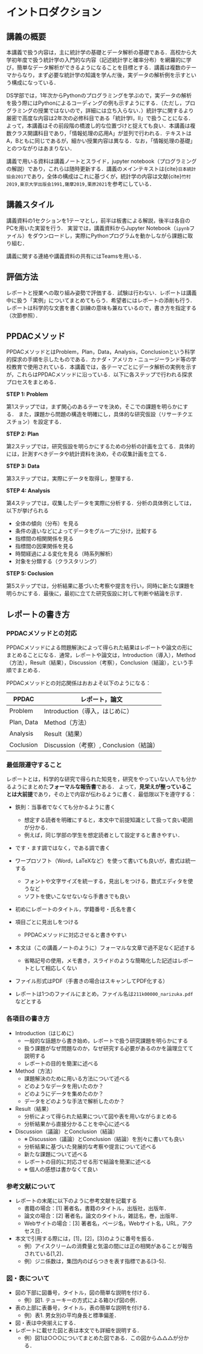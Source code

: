 # イントロダクション

## 講義の概要　

本講義で扱う内容は，主に統計学の基礎とデータ解析の基礎である．高校から大学初年度で扱う統計学の入門的な内容（記述統計学と確率分布）を網羅的に学び，簡単なデータ解析ができるようになることを目標とする．講義は複数のテーマからなり，まず必要な統計学の知識を学んだ後，実データの解析例を示すという構成になっている．

DS学部では，1年次からPythonのプログラミングを学ぶので，実データの解析を扱う際にはPythonによるコーディングの例も示すようにする．（ただし，プログラミングの授業ではないので，詳細には立ち入らない．）統計学に関するより厳密で高度な内容は2年次の必修科目である「統計学I，II」で扱うことになる．よって，本講義はその前段階の橋渡し的な位置づけと捉えても良い．本講義は複数クラス開講科目であり，「情報処理の応用A」が並列で行われる．テキストはA，Bともに同じであるが，細かい授業内容は異なる．なお，「情報処理の基礎」とのつながりはあまりない．

講義で用いる資料は講義ノートとスライド，jupyter notebook（プログラミングの解説）であり，これらは随時更新する．講義のメインテキストは{cite}`日本統計協会2017`であり，全体の構成はこれに基づくが，統計学の内容は文献{cite}`竹村2019,東京大学出版会1991,薩摩2019,栗原2021`を参考にしている．

## 講義スタイル

講義資料の1セクションを1テーマとし，前半は板書による解説，後半は各自のPCを用いた実習を行う．
実習では，講義資料からJupyter Notebook（`ipynb`ファイル）をダウンロードし，実際にPythonプログラムを動かしながら課題に取り組む．

講義に関する連絡や講義資料の共有にはTeamsを用いる．

## 評価方法

レポートと授業への取り組み姿勢で評価する．試験は行わない．レポートは講義中に扱う「実例」についてまとめてもらう．希望者にはレポートの添削も行う．レポートは科学的な文書を書く訓練の意味も兼ねているので，書き方を指定する（次節参照）．

## PPDACメソッド

PPDACメソッドとはProblem，Plan，Data，Analysis，Conclusionという科学的探求の手順を示したものである．カナダ・アメリカ・ニュージーランド等の学校教育で使用されている．本講義では，各テーマごとにデータ解析の実例を示すが，これらはPPDACメソッドに沿っている．以下に各ステップで行われる探求プロセスをまとめる．

**STEP 1: Problem**

第1ステップでは，まず関心のあるテーマを決め，そこでの課題を明らかにする．
また，課題から問題の構造を明確にし，具体的な研究仮設（リサーチクエスチョン）を設定する．

**STEP 2: Plan**

第2ステップでは，研究仮設を明らかにするための分析の計画を立てる．具体的には，計測すべきデータや統計資料を決め，その収集計画を立てる．


**STEP 3: Data**

第3ステップでは，実際にデータを取得し，整理する．


**STEP 4: Analysis**

第4ステップでは，収集したデータを実際に分析する．分析の具体例としては，以下が挙げられる

- 全体の傾向（分布）を見る
- 条件の違いなどによってデータをグループに分け，比較する
- 指標間の相関関係を見る
- 指標間の因果関係を見る
- 時間経過による変化を見る（時系列解析）
- 対象を分類する（クラスタリング）


**STEP 5: Coclusion**

第5ステップでは，分析結果に基づいた考察や提言を行い，同時に新たな課題を明らかにする．最後に，最初に立てた研究仮設に対して判断や結論を示す．

## レポートの書き方

### PPDACメソッドとの対応

PPDACメソッドによる問題解決によって得られた結果はレポートや論文の形にまとめることになる．通常，レポートや論文は，Introduction（導入），Method（方法），Result（結果），Discussion（考察），Conclusion（結論），という手順でまとめる．

PPDACメソッドとの対応関係はおおよそ以下のようになる：

| PPDAC      | レポート，論文                         |
| ---------- | -------------------------------------- |
| Problem    | Introduction（導入，はじめに）         |
| Plan, Data | Method（方法）                         |
| Analysis   | Result（結果）                         |
| Coclusion  | Discussion（考察）, Conclusion（結論） |

### 最低限遵守すること

レポートとは，科学的な研究で得られた知見を，研究をやっていない人でも分かるようにまとめた**フォーマルな報告書**である．
よって，**見栄えが整っていることは大前提**であり，その上で内容が伝わるように書く．最低限以下を遵守する：

- 鉄則：当事者でなくても分かるように書く
  - 想定する読者を明確にすると，本文中で前提知識として扱って良い範囲が分かる．
  - 例えば，同じ学部の学生を想定読者として設定すると書きやすい．
- です・ます調ではなく，である調で書く
- ワープロソフト（Word，LaTeXなど）を使って書いても良いが，書式は統一する
  - フォントや文字サイズを統一する，見出しをつける，数式エディタを使うなど
  - ソフトを使いこなせないなら手書きでも良い

- 初めにレポートのタイトル，学籍番号・氏名を書く
- 項目ごとに見出しをつける
  - PPDACメソッドに対応させると書きやすい
- 本文は（この講義ノートのように）フォーマルな文章で過不足なく記述する
  - 省略記号の使用，メモ書き，スライドのような簡略化した記述はレポートとして相応しくない

- ファイル形式はPDF（手書きの場合はスキャンしてPDF化する）
- レポートは1つのファイルにまとめ，ファイル名は`211k00000_narizuka.pdf`などとする

### 各項目の書き方

- Introduction（はじめに）
  - 一般的な話題から書き始め，レポートで扱う研究課題を明らかにする
  - 扱う課題がなぜ問題なのか，なぜ研究する必要があるのかを論理立てて説明する
  - レポートの目的を簡潔に述べる
- Method（方法）
  - 課題解決のために用いる方法について述べる
  - どのようなデータを用いたのか？
  - どのようにデータを集めたのか？
  - データをどのような手法で解析したのか？
- Result（結果）
  - 分析によって得られた結果について図や表を用いながらまとめる
  - 分析結果から直接分かることを中心に述べる
- Discussion（議論）とConclusion（結論）
  - ※ Discussion（議論）とConclusion（結論）を別々に書いても良い
  - 分析結果に基づいた発展的な考察や提言について述べる
  - 新たな課題について述べる
  - レポートの目的に対応させる形で結論を簡潔に述べる
  - ※ 個人の感想は書かなくて良い

### 参考文献について

- レポートの末尾に以下のように参考文献を記載する
  - 書籍の場合：[1] 著者名，書籍のタイトル，出版社，出版年．
  - 論文の場合：[2] 著者名，論文のタイトル，雑誌名，巻，出版年．
  - Webサイトの場合：[3] 著者名，ページ名，Webサイト名，URL，アクセス日．
- 本文で引用する際には，[1]，[2]，[3]のように番号を振る．
  - 例）アイスクリームの消費量と気温の間には正の相関があることが報告されている[1,2]．
  - 例）ジニ係数は，集団内のばらつきを表す指標である[3-5]．

### 図・表について

- 図の下部に図番号，タイトル，図の簡単な説明を付ける．
  - 例）図1. テューキーの方式による箱ひげ図の例．
- 表の上部に表番号，タイトル，表の簡単な説明を付ける．
  - 例）表1. 男女別の平均身長と標準偏差．
- 図・表は中央揃えにする．
- レポートに載せた図と表は本文でも詳細を説明する．
  - 例）図1は○○○についてまとめた図である．この図から△△△が分かる．